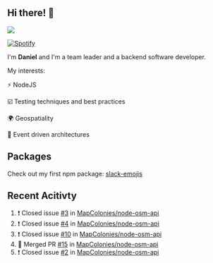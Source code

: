 ## Hi there! 👋

<p>
  <img src="https://github-readme-stats.vercel.app/api?username=syncush&theme=tokyonight">
</p>

[![Spotify](https://novatorem-rust.vercel.app/api/spotify)](https://open.spotify.com/user/syncush)

I'm **Daniel** and I'm a team leader and a backend software developer.

My interests:

⚡ NodeJS

☑️ Testing techniques and best practices

🌍 Geospatiality

🧠 Event driven architectures

## Packages
Check out my first npm package: [slack-emojis](https://www.npmjs.com/package/slack-emojis)

## Recent Acitivty
<!--START_SECTION:activity-->
1. ❗️ Closed issue [#3](https://github.com/MapColonies/node-osm-api/issues/3) in [MapColonies/node-osm-api](https://github.com/MapColonies/node-osm-api)
2. ❗️ Closed issue [#4](https://github.com/MapColonies/node-osm-api/issues/4) in [MapColonies/node-osm-api](https://github.com/MapColonies/node-osm-api)
3. ❗️ Closed issue [#10](https://github.com/MapColonies/node-osm-api/issues/10) in [MapColonies/node-osm-api](https://github.com/MapColonies/node-osm-api)
4. 🎉 Merged PR [#15](https://github.com/MapColonies/node-osm-api/pull/15) in [MapColonies/node-osm-api](https://github.com/MapColonies/node-osm-api)
5. ❗️ Closed issue [#2](https://github.com/MapColonies/node-osm-api/issues/2) in [MapColonies/node-osm-api](https://github.com/MapColonies/node-osm-api)
<!--END_SECTION:activity-->
